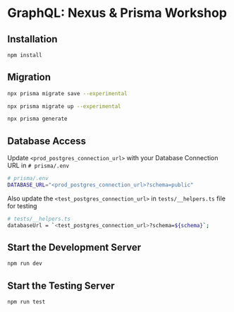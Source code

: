 # GraphQL: Nexus & Prisma Workshop

## Installation

```bash
npm install
```

## Migration

```bash
npx prisma migrate save --experimental

npx prisma migrate up --experimental

npx prisma generate
```

## Database Access

Update `<prod_postgres_connection_url>` with your Database Connection URL in `# prisma/.env`

```bash
# prisma/.env
DATABASE_URL="<prod_postgres_connection_url>?schema=public"
```

Also update the `<test_postgres_connection_url>` in `tests/__helpers.ts` file for testing

```bash
# tests/__helpers.ts
databaseUrl = `<test_postgres_connection_url>?schema=${schema}`;
```

## Start the Development Server

```bash
npm run dev
```

## Start the Testing Server

```bash
npm run test
```
